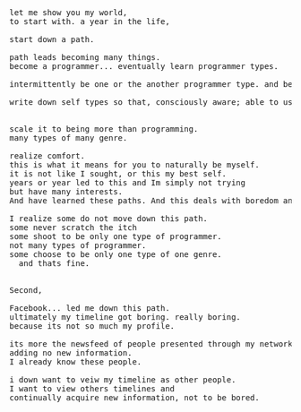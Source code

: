 <pre>
let me show you my world,
to start with. a year in the life,

start down a path.

path leads becoming many things.
become a programmer... eventually learn programmer types.

intermittently be one or the another programmer type. and being you.

write down self types so that, consciously aware; able to use different hats.


scale it to being more than programming.
many types of many genre.

realize comfort.
this is what it means for you to naturally be myself.
it is not like I sought, or this my best self.
years or year led to this and Im simply not trying
but have many interests.
And have learned these paths. And this deals with boredom and gives purpose.

I realize some do not move down this path.
some never scratch the itch
some shoot to be only one type of programmer.
not many types of programmer.
some choose to be only one type of one genre.
  and thats fine.


Second,

Facebook... led me down this path.
ultimately my timeline got boring. really boring.
because its not so much my profile.

its more the newsfeed of people presented through my network
adding no new information.
I already know these people.

i down want to veiw my timeline as other people.
I want to view others timelines and
continually acquire new information, not to be bored.
</br>
